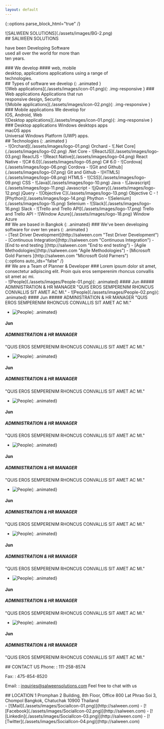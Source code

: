 ```yaml
---
layout: default
---
```


{::options parse_block_html="true" /}
<section class="content-services" id="SERVICES">
<div class="clearfix container company-wrapper">
<div class="company-images animated">
![SALWEEN SOLUTIONS](./assets/images/BG-2.png)
</div>
<div class="company-text animated">
<div class="text-salween">
## SALWEEN SOLUTIONS

have been <span>Developing Software</span><br />
used all over the world for more than<br />
ten years.

</div>
### We develop
#### web, mobile<br />desktop, applications
applications using a range of<br />technologies.
</div>
<div class="bounce-arrow">
<a href="#Technologies" class="scroll">
<i class="fa glyphicon glyphicon-menu-down"></i>
<i class="fa glyphicon glyphicon-menu-down"></i>
</a>
</div>
</div>
<div class="software-wrapper">
<div class="container">
<div class="title-software-inner">
## Types of software we develop
{: .animated }
<section class="image-wrapper img01 animated">
![Web applications](./assets/images/icon-01.png){: .img-responsive }
### Web applications
Applications that run<br /> responsive design, Security
</section>
<section class="image-wrapper img02 animated">
![Mobile applications](./assets/images/icon-02.png){: .img-responsive }
### Mobile applications
We develop for<br /> IOS, Android, Web
</section>
<section class="image-wrapper img03 animated">
![Desktop applications](./assets/images/icon-01.png){: .img-responsive }
### Desktop applications
Windows desktops apps<br> macOS apps<br> Universal Windows Platform (UWP) apps.
</section>
</div>
</div>
</div>
<section id="Technologies" class="technologies-wrapper">
## Technologies
{: .animated }
<div class="container">
<div class="technologies-inner ">
<div class="animated">
- ![Orchard](./assets/images/logo-01.png)  
Orchard
- ![.Net Core](./assets/images/logo-02.png)  
.Net Core
- ![ReactJS](./assets/images/logo-03.png)  
ReactJS
- ![React Native](./assets/images/logo-04.png)  
React Native
- ![C# 6.0](./assets/images/logo-05.png)  
C# 6.0
- ![Cordova](./assets/images/logo-06.png)  
Cordova
- ![Git and Github](./assets/images/logo-07.png)  
Git and Github
- ![HTML5](./assets/images/logo-08.png)  
HTML5
- ![CSS](./assets/images/logo-09.png)  
CSS
- ![Java](./assets/images/logo-10.png)  
Java
- ![Javascript](./assets/images/logo-11.png)  
Javascript
- ![jQuery](./assets/images/logo-12.png)  
jQuery
- ![Objective C](./assets/images/logo-13.png)  
Objective C
- ![Phython](./assets/images/logo-14.png)  
Phython
- ![Selenium](./assets/images/logo-15.png)  
Selenium
- ![Slack](./assets/images/logo-16.png)  
Slack
- ![Trello and Trello API](./assets/images/logo-17.png)  
Trello and Trello API
- ![Window Azure](./assets/images/logo-18.png)  
Window Azure
</div>
</div>
</div>
<div class="bounce-arrow">
<a href="#TEAM" class="scroll">
<i class="fa glyphicon glyphicon-menu-down"></i>
<i class="fa glyphicon glyphicon-menu-down"></i>
</a>
</div>
</section>
<div class="based-area">
<div class="area-inner">
<div class="container">
## We are based in Bangkok
{: .animated}
### We've been developing software for over ten years
{: .animated }
<div class="animated based-area-link">
- [Test Driver Development](http://salween.com "Test Driver Development")    
- [Continuous Integration](http://salween.com "Continuous Integration")    
- [End to end testing ](http://salween.com "End to end testing")   
- [Agile Methodologies](http://salween.com "Agile Methodologies")  
- [Microsoft Gold Parners ](http://salween.com "Microsoft Gold Parners")  
</div>  
</div>
</div>
</div>
</section>
<section class="content-team" id="TEAM">
{::options auto_ids="false" /}
<div class="animated">
## We are a Team of Planner & Developer
### Lorem ipsum dolor sit amet, consectetur adipiscing elit. Proin quis eros semperenim rhoncus convallis sit amet ac mi.
</div>
- ![People](./assets/images/People-01.png){:  .animated}
#### Jun    
##### ADMINISTRATION & HR MANAGER
"QUIS EROS SEMPERENIM RHONCUS CONVALLIS SIT AMET AC MI."
- ![People](./assets/images/People-02.png){: .animated}  
#### Jun    
##### ADMINISTRATION & HR MANAGER
"QUIS EROS SEMPERENIM RHONCUS CONVALLIS SIT AMET AC MI."

- ![People](./assets/images/People-03.png){: .animated}  
#### Jun    
##### ADMINISTRATION & HR MANAGER
"QUIS EROS SEMPERENIM RHONCUS CONVALLIS SIT AMET AC MI."

- ![People](./assets/images/People-04.png){: .animated}  
#### Jun    
##### ADMINISTRATION & HR MANAGER
"QUIS EROS SEMPERENIM RHONCUS CONVALLIS SIT AMET AC MI."

- ![People](./assets/images/People-05.png){: .animated}
#### Jun    
##### ADMINISTRATION & HR MANAGER
"QUIS EROS SEMPERENIM RHONCUS CONVALLIS SIT AMET AC MI."

- ![People](./assets/images/People-06.png){: .animated}
#### Jun    
##### ADMINISTRATION & HR MANAGER
"QUIS EROS SEMPERENIM RHONCUS CONVALLIS SIT AMET AC MI."

- ![People](./assets/images/People-07.png){: .animated}
#### Jun    
##### ADMINISTRATION & HR MANAGER
"QUIS EROS SEMPERENIM RHONCUS CONVALLIS SIT AMET AC MI."

- ![People](./assets/images/People-01.png){: .animated}
#### Jun    
##### ADMINISTRATION & HR MANAGER
"QUIS EROS SEMPERENIM RHONCUS CONVALLIS SIT AMET AC MI."

- ![People](./assets/images/People-02.png){: .animated}
#### Jun    
##### ADMINISTRATION & HR MANAGER
"QUIS EROS SEMPERENIM RHONCUS CONVALLIS SIT AMET AC MI."

- ![People](./assets/images/People-03.png){: .animated}
#### Jun    
##### ADMINISTRATION & HR MANAGER
"QUIS EROS SEMPERENIM RHONCUS CONVALLIS SIT AMET AC MI."
</section>
<section class="content-contact-us" id="ABOUT">
<div id="google-map">
</div>
</section>
<footer id="CONTACT">
<div class="container">
<section>
## CONTACT US
Phone:
: 111-258-8574  

Fax:
: 475-854-8520

Email:
: inquiries@salweensolutions.com
Feel free to chat with us
</section>
<section>
## LOCATION
1 Promphan 2 Building, 8th Floor, Office 800  
Lat Phrao Soi 3, Chompol  
Bangkok, Chatuchak 10900  
Thailand
</section>
<section class="social-link">
- [![Mail](./assets/images/SocialIcon-01.png)](http://salween.com)
- [![Facebook](./assets/images/SocialIcon-02.png)](http://salween.com)
- [![Linkedin](./assets/images/SocialIcon-03.png)](http://salween.com)
- [![Twitter](./assets/images/SocialIcon-04.png)](http://salween.com)
</section>
</div>
</footer>
